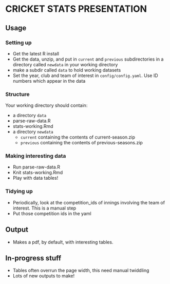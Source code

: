 # CRICKET STATS PRESENTATION

## Usage

### Setting up
 * Get the latest R install
 * Get the data, unzip, and put in `current` and `previous` subdirectories in a directory called  `newdata` in your working directory
 * make a subdir called `data` to hold working datasets
 * Set the year, club and team of interest in `config/config.yaml`. Use ID numbers which appear in the data

### Structure
Your working directory should contain:
 - a directory `data`
 - parse-raw-data.R
 - stats-working.Rmd
 - a directory `newdata`
   - `current` containing the contents of current-season.zip
   - `previous` containing the contents of previous-seasons.zip 
            
            
### Making interesting data
 * Run parse-raw-data.R
 * Knit stats-working.Rmd
 * Play with data tables!
 
### Tidying up
* Periodically, look at the competition_ids of innings involving the team of interest. This is a manual step
* Put those competition ids in the yaml
 
## Output

* Makes a pdf, by default, with interesting tables.
 
## In-progress stuff

* Tables often overrun the page width, this need manual twiddling
* Lots of new outputs to make!


